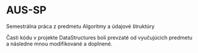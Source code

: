 # AUS-SP
Semestrálna práca z predmetu Algoritmy a údajové štruktúry

Časti kódu v projekte DataStructures boli prevzaté od vyučujúcich predmetu a následne mnou modifikované a doplnené.
